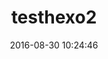 ---
title: testhexo2
categories:
  - Sports
  - Baseball
tags:
  - Injury
  - Fight
  - Shocking
fbia:
  og:
    title: testhexo2
    description: null
    image: null
  header:
    subtitle: null
    kicker: null
    img: null
    caption: null
  footer:
    credits: null
    related_articles: null
  ad: false
date: 2016-08-30 10:24:46
---